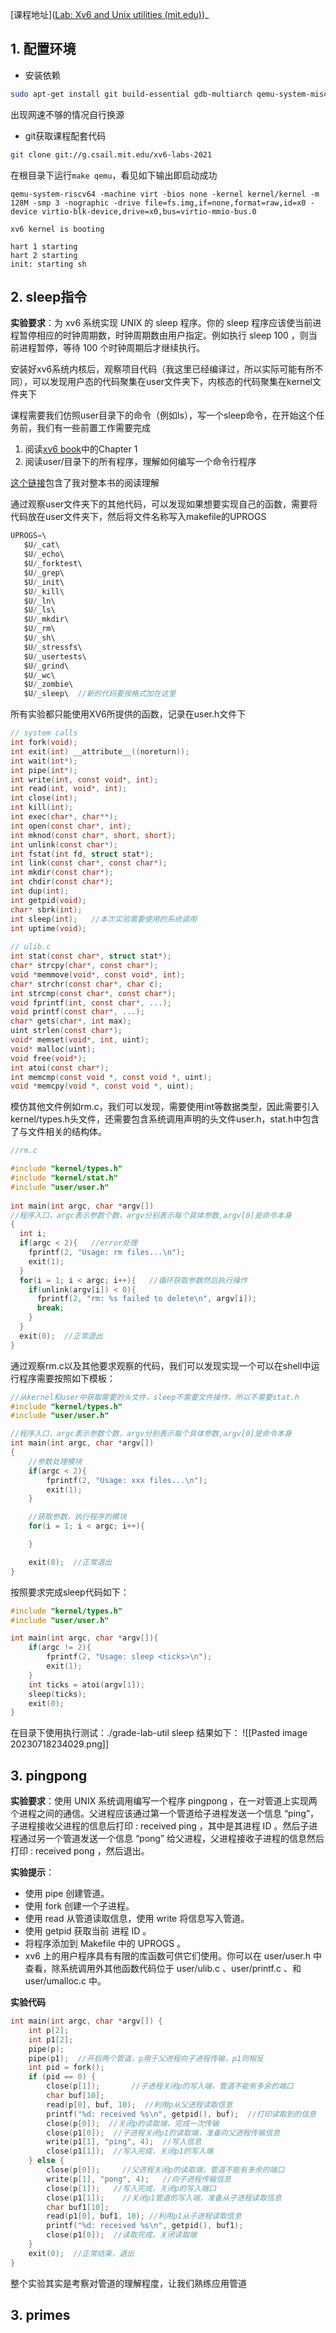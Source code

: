 
[课程地址]([Lab: Xv6 and Unix utilities (mit.edu)](https://pdos.csail.mit.edu/6.828/2021/labs/util.html))_

## 1. 配置环境

- 安装依赖
````bash
sudo apt-get install git build-essential gdb-multiarch qemu-system-misc gcc-riscv64-linux-gnu binutils-riscv64-linux-gnu
````
出现网速不够的情况自行换源

- git获取课程配套代码
```bash
git clone git://g.csail.mit.edu/xv6-labs-2021
```
在根目录下运行`make qemu`，看见如下输出即启动成功
```
qemu-system-riscv64 -machine virt -bios none -kernel kernel/kernel -m 128M -smp 3 -nographic -drive file=fs.img,if=none,format=raw,id=x0 -device virtio-blk-device,drive=x0,bus=virtio-mmio-bus.0

xv6 kernel is booting

hart 1 starting
hart 2 starting
init: starting sh
```

## 2. sleep指令

**实验要求**：为 xv6 系统实现 UNIX 的 sleep 程序。你的 sleep 程序应该使当前进程暂停相应的时钟周期数，时钟周期数由用户指定。例如执行 sleep 100 ，则当前进程暂停，等待 100 个时钟周期后才继续执行。

安装好xv6系统内核后，观察项目代码（我这里已经编译过，所以实际可能有所不同），可以发现用户态的代码聚集在user文件夹下，内核态的代码聚集在kernel文件夹下

课程需要我们仿照user目录下的命令（例如ls），写一个sleep命令，在开始这个任务前，我们有一些前置工作需要完成
1. 阅读[xv6 book](https://pdos.csail.mit.edu/6.828/2021/xv6/book-riscv-rev2.pdf)中的Chapter 1
2. 阅读user/目录下的所有程序，理解如何编写一个命令行程序

[这个链接]()包含了我对整本书的阅读理解

通过观察user文件夹下的其他代码，可以发现如果想要实现自己的函数，需要将代码放在user文件夹下，然后将文件名称写入makefile的UPROGS
```c
UPROGS=\  
   $U/_cat\  
   $U/_echo\  
   $U/_forktest\  
   $U/_grep\  
   $U/_init\  
   $U/_kill\  
   $U/_ln\  
   $U/_ls\  
   $U/_mkdir\  
   $U/_rm\  
   $U/_sh\  
   $U/_stressfs\  
   $U/_usertests\  
   $U/_grind\  
   $U/_wc\  
   $U/_zombie\
   $U/_sleep\  //新的代码要按格式加在这里
```

所有实验都只能使用XV6所提供的函数，记录在user.h文件下
```c
// system calls  
int fork(void);  
int exit(int) __attribute__((noreturn));  
int wait(int*);  
int pipe(int*);  
int write(int, const void*, int);  
int read(int, void*, int);  
int close(int);  
int kill(int);  
int exec(char*, char**);  
int open(const char*, int);  
int mknod(const char*, short, short);  
int unlink(const char*);  
int fstat(int fd, struct stat*);  
int link(const char*, const char*);  
int mkdir(const char*);  
int chdir(const char*);  
int dup(int);  
int getpid(void);  
char* sbrk(int);  
int sleep(int);   //本次实验需要使用的系统调用
int uptime(void);  
  
// ulib.c  
int stat(const char*, struct stat*);  
char* strcpy(char*, const char*);  
void *memmove(void*, const void*, int);  
char* strchr(const char*, char c);  
int strcmp(const char*, const char*);  
void fprintf(int, const char*, ...);  
void printf(const char*, ...);  
char* gets(char*, int max);  
uint strlen(const char*);  
void* memset(void*, int, uint);  
void* malloc(uint);  
void free(void*);  
int atoi(const char*);  
int memcmp(const void *, const void *, uint);  
void *memcpy(void *, const void *, uint);
```

模仿其他文件例如rm.c，我们可以发现，需要使用int等数据类型，因此需要引入kernel/types.h头文件，还需要包含系统调用声明的头文件user.h，stat.h中包含了与文件相关的结构体。
```c
//rm.c

#include "kernel/types.h"  
#include "kernel/stat.h"  
#include "user/user.h"  
  
int main(int argc, char *argv[])   
//程序入口，argc表示参数个数，argv分别表示每个具体参数,argv[0]是命令本身
{  
  int i;  
  if(argc < 2){   //error处理
    fprintf(2, "Usage: rm files...\n");  
    exit(1);   
  } 
  for(i = 1; i < argc; i++){   //循环获取参数然后执行操作
    if(unlink(argv[i]) < 0){  
      fprintf(2, "rm: %s failed to delete\n", argv[i]);  
      break;  
    }  
  }  
  exit(0);  //正常退出
}
```

通过观察rm.c以及其他要求观察的代码，我们可以发现实现一个可以在shell中运行程序需要按照如下模板：
```c
//从kernel和user中获取需要的头文件，sleep不需要文件操作，所以不需要stat.h
#include "kernel/types.h"  
#include "user/user.h"  

//程序入口，argc表示参数个数，argv分别表示每个具体参数,argv[0]是命令本身
int main(int argc, char *argv[])   
{  
	//参数处理模块
	if(argc < 2){  
	    fprintf(2, "Usage: xxx files...\n");  
	    exit(1);   
	} 

	//获取参数，执行程序的模块
	for(i = 1; i < argc; i++){   

    }  

	exit(0);  //正常退出
}

```

按照要求完成sleep代码如下：
```c
#include "kernel/types.h"
#include "user/user.h"

int main(int argc, char *argv[]){
    if(argc != 2){
        fprintf(2, "Usage: sleep <ticks>\n");
        exit(1);
    }
    int ticks = atoi(argv[1]); 
    sleep(ticks);
    exit(0);
}
```
在目录下使用执行测试：./grade-lab-util sleep 
结果如下：
![[Pasted image 20230718234029.png]]

## 3. pingpong

**实验要求**：使用 UNIX 系统调用编写一个程序 pingpong ，在一对管道上实现两个进程之间的通信。父进程应该通过第一个管道给子进程发送一个信息 “ping”，子进程接收父进程的信息后打印 <pid>: received ping ，其中是其进程 ID 。然后子进程通过另一个管道发送一个信息 “pong” 给父进程，父进程接收子进程的信息然后打印 <pid>: received pong ，然后退出。

**实验提示**：
- 使用 pipe 创建管道。
- 使用 fork 创建一个子进程。
- 使用 read 从管道读取信息，使用 write 将信息写入管道。
- 使用 getpid 获取当前 进程 ID 。
- 将程序添加到 Makefile 中的 UPROGS 。
- xv6 上的用户程序具有有限的库函数可供它们使用。你可以在 user/user.h 中查看，除系统调用外其他函数代码位于 user/ulib.c 、user/printf.c 、和 user/umalloc.c 中。

**实验代码**
```c
int main(int argc, char *argv[]) {
    int p[2];
    int p1[2];
    pipe(p);
    pipe(p1);  //开启两个管道，p用于父进程向子进程传输，p1则相反
    int pid = fork();
    if (pid == 0) {  
        close(p[1]);       //子进程关闭p的写入端，管道不能有多余的端口
        char buf[10];  
        read(p[0], buf, 10);  //利用p从父进程读取信息
        printf("%d: received %s\n", getpid(), buf);  //打印读取到的信息
        close(p[0]);  //关闭p的读取端，完成一次传输
        close(p1[0]);  //子进程关闭p1的读取端，准备向父进程传输信息
        write(p1[1], "ping", 4);  //写入信息
        close(p1[1]);  //写入完成，关闭p1的写入端
    } else {
        close(p[0]);     //父进程关闭p的读取端，管道不能有多余的端口
        write(p[1], "pong", 4);   //向子进程传输信息
        close(p[1]);   //写入完成，关闭p的写入端口
        close(p1[1]);    //关闭p1管道的写入端，准备从子进程读取信息
        char buf1[10];  
        read(p1[0], buf1, 10); //利用p1从子进程读取信息 
        printf("%d: received %s\n", getpid(), buf1); 
        close(p1[0]);  //读取完成，关闭读取端
    }
    exit(0);  //正常结束，退出
}
```

整个实验其实是考察对管道的理解程度，让我们熟练应用管道


## 3. primes





